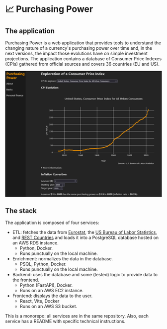 # :chart_with_upwards_trend: Purchasing Power
## The application

Purchasing Power is a web application that provides tools to understand the changing nature of a currency's purchasing power over time and, in the next versions, the impact those evolutions have on simple investment projections. The application contains a database of Consumer Price Indexes (CPIs) gathered from official sources and covers 36 countries (EU and US).

![Screenshot of the app's basics tab](readme_assets/app_basics_tab.png)


## The stack

The application is composed of four services:
- ETL: fetches the data from [Eurostat](https://ec.europa.eu/eurostat), the [US Bureau of Labor Statistics](https://www.bls.gov/), and [REST Countries](https://restcountries.com/) and loads it into a PostgreSQL database hosted on an AWS RDS instance.
    - Python, Docker.
    - Runs punctually on the local machine.
- Enrichment: normalizes the data in the database.
    - PSQL, Python, Docker.
    - Runs punctually on the local machine.
- Backend: uses the database and some (tested) logic to provide data to the frontend.
    - Python (FastAPI), Docker.
    - Runs on an AWS EC2 instance.
- Frontend: displays the data to the user.
    - React, Vite, Docker
    - Runs on an AWS S3 bucket.

This is a monorepo: all services are in the same repository. Also, each service has a README with specific technical instructions.
